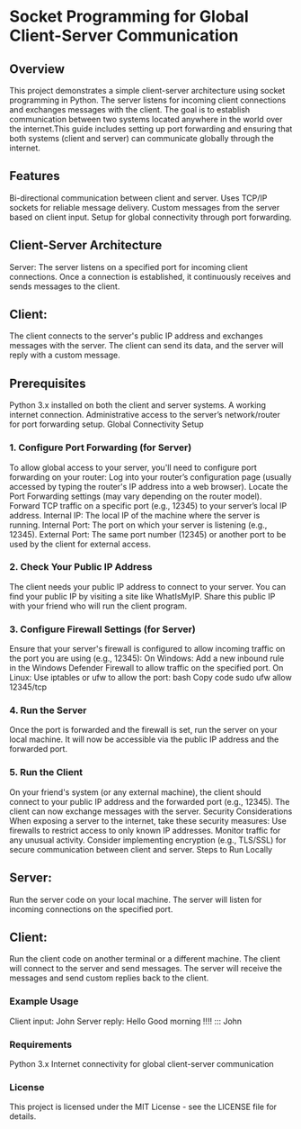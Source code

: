 # Socket Programming for Global Client-Server Communication
## Overview

This project demonstrates a simple client-server architecture using socket programming in Python. The server listens for incoming client connections and exchanges messages with the client. The goal is to establish communication between two systems located anywhere in the world over the internet.This guide includes setting up port forwarding and ensuring that both systems (client and server) can communicate globally through the internet.

## Features
Bi-directional communication between client and server.
Uses TCP/IP sockets for reliable message delivery.
Custom messages from the server based on client input.
Setup for global connectivity through port forwarding.

## Client-Server Architecture
Server: The server listens on a specified port for incoming client connections. Once a connection is established, it continuously receives and sends messages to the client.

## Client:
The client connects to the server's public IP address and exchanges messages with the server. The client can send its data, and the server will reply with a custom message.


## Prerequisites
Python 3.x installed on both the client and server systems.
A working internet connection.
Administrative access to the server’s network/router for port forwarding setup.
Global Connectivity Setup

### 1. Configure Port Forwarding (for Server)
To allow global access to your server, you'll need to configure port forwarding on your router:
Log into your router’s configuration page (usually accessed by typing the router's IP address into a web browser).
Locate the Port Forwarding settings (may vary depending on the router model).
Forward TCP traffic on a specific port (e.g., 12345) to your server’s local IP address.
Internal IP: The local IP of the machine where the server is running.
Internal Port: The port on which your server is listening (e.g., 12345).
External Port: The same port number (12345) or another port to be used by the client for external access.

### 2. Check Your Public IP Address
The client needs your public IP address to connect to your server. You can find your public IP by visiting a site like WhatIsMyIP.
Share this public IP with your friend who will run the client program.

### 3. Configure Firewall Settings (for Server)
Ensure that your server's firewall is configured to allow incoming traffic on the port you are using (e.g., 12345):
On Windows: Add a new inbound rule in the Windows Defender Firewall to allow traffic on the specified port.
On Linux: Use iptables or ufw to allow the port:
bash
Copy code
sudo ufw allow 12345/tcp

### 4. Run the Server
Once the port is forwarded and the firewall is set, run the server on your local machine. It will now be accessible via the public IP address and the forwarded port.

### 5. Run the Client
On your friend's system (or any external machine), the client should connect to your public IP address and the forwarded port (e.g., 12345). The client can now exchange messages with the server.
Security Considerations When exposing a server to the internet, take these security measures:
Use firewalls to restrict access to only known IP addresses.
Monitor traffic for any unusual activity.
Consider implementing encryption (e.g., TLS/SSL) for secure communication between client and server.
Steps to Run Locally
## Server:
Run the server code on your local machine.
The server will listen for incoming connections on the specified port.
## Client:
Run the client code on another terminal or a different machine.
The client will connect to the server and send messages.
The server will receive the messages and send custom replies back to the client.
### Example Usage
Client input: John
Server reply: Hello Good morning !!!! ::: John
### Requirements
Python 3.x
Internet connectivity for global client-server communication
### License
This project is licensed under the MIT License - see the LICENSE file for details.
